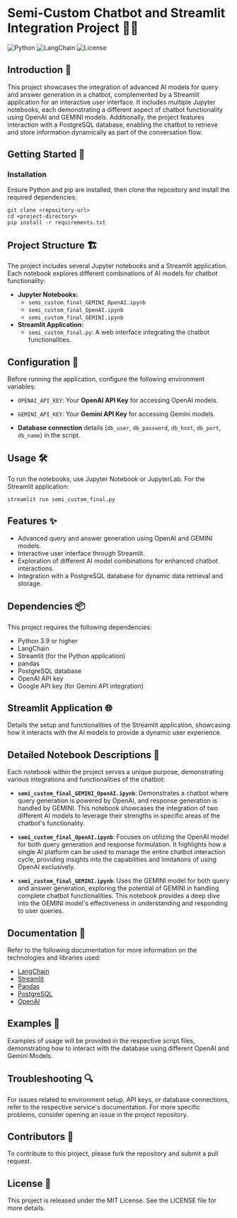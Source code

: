 
# Semi-Custom Chatbot and Streamlit Integration Project 🤖💡

![Python](https://img.shields.io/badge/python-3.9+-blue.svg)
![LangChain](https://img.shields.io/badge/LangChain-Integrated-orange)
![License](https://img.shields.io/badge/license-MIT-green)

## Introduction 🌟

This project showcases the integration of advanced AI models for query and answer generation in a chatbot, complemented by a Streamlit application for an interactive user interface. It includes multiple Jupyter notebooks, each demonstrating a different aspect of chatbot functionality using OpenAI and GEMINI models. Additionally, the project features interaction with a PostgreSQL database, enabling the chatbot to retrieve and store information dynamically as part of the conversation flow.


## Getting Started 🚀

### Installation

Ensure Python and pip are installed, then clone the repository and install the required dependencies:

```
git clone <repository-url>
cd <project-directory>
pip install -r requirements.txt
```

## Project Structure 🏗️

The project includes several Jupyter notebooks and a Streamlit application. Each notebook explores different combinations of AI models for chatbot functionality:

- **Jupyter Notebooks:**
  - `semi_custom_final_GEMINI_OpenAI.ipynb`
  - `semi_custom_final_OpenAI.ipynb`
  - `semi_custom_final_GEMINI.ipynb`
- **Streamlit Application:**
  - `semi_custom_final.py`: A web interface integrating the chatbot functionalities.



## Configuration 🔧

Before running the application, configure the following environment variables:

- `OPENAI_API_KEY`: Your **OpenAI API Key** for accessing OpenAI models.
- `GEMINI_API_KEY`: Your **Gemini API Key** for accessing Gemini models.

- **Database connection** details (`db_user`, `db_password`, `db_host`, `db_port`, `db_name`) in the script.



## Usage 🛠️

To run the notebooks, use Jupyter Notebook or JupyterLab. For the Streamlit application:

```
streamlit run semi_custom_final.py
```

## Features ✨

- Advanced query and answer generation using OpenAI and GEMINI models.
- Interactive user interface through Streamlit.
- Exploration of different AI model combinations for enhanced chatbot interactions.
- Integration with a PostgreSQL database for dynamic data retrieval and storage.

## Dependencies 📦

This project requires the following dependencies:
- Python 3.9 or higher
- LangChain
- Streamlit (for the Python application)
- pandas
- PostgreSQL database
- OpenAI API key
- Google API key (for Gemini API integration)



## Streamlit Application 🌐

Details the setup and functionalities of the Streamlit application, showcasing how it interacts with the AI models to provide a dynamic user experience.

## Detailed Notebook Descriptions 📓

Each notebook within the project serves a unique purpose, demonstrating various integrations and functionalities of the chatbot:

- **`semi_custom_final_GEMINI_OpenAI.ipynb`**: Demonstrates a chatbot where query generation is powered by OpenAI, and response generation is handled by GEMINI. This notebook showcases the integration of two different AI models to leverage their strengths in specific areas of the chatbot's functionality.

- **`semi_custom_final_OpenAI.ipynb`**: Focuses on utilizing the OpenAI model for both query generation and response formulation. It highlights how a single AI platform can be used to manage the entire chatbot interaction cycle, providing insights into the capabilities and limitations of using OpenAI exclusively.

- **`semi_custom_final_GEMINI.ipynb`**: Uses the GEMINI model for both query and answer generation, exploring the potential of GEMINI in handling complete chatbot functionalities. This notebook provides a deep dive into the GEMINI model's effectiveness in understanding and responding to user queries.

## Documentation 📖

Refer to the following documentation for more information on the technologies and libraries used:
- [LangChain](https://langchain.com)
- [Streamlit](https://docs.streamlit.io)
- [Pandas](https://pandas.pydata.org/docs/)
- [PostgreSQL](https://www.postgresql.org/docs/)
- [OpenAI](https://openai.com/api/)

## Examples 📝

Examples of usage will be provided in the respective script files, demonstrating how to interact with the database using different OpenAI and Gemini Models.

## Troubleshooting 🔍

For issues related to environment setup, API keys, or database connections, refer to the respective service's documentation. For more specific problems, consider opening an issue in the project repository.

## Contributors 👥

To contribute to this project, please fork the repository and submit a pull request.

## License 📄

This project is released under the MIT License. See the LICENSE file for more details.
